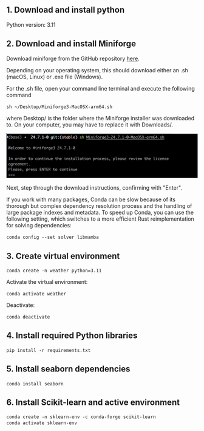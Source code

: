 ## 1. Download and install python

Python version: 3.11

## 2. Download and install Miniforge
Download miniforge from the GitHub repository [here](https://github.com/conda-forge/miniforge).

Depending on your operating system, this should download either an .sh (macOS, Linux) or .exe file (Windows).

For the .sh file, open your command line terminal and execute the following command

```
sh ~/Desktop/Miniforge3-MacOSX-arm64.sh
```

where Desktop/ is the folder where the Miniforge installer was downloaded to. On your computer, you may have to replace it with Downloads/.

![alt text](./figures/image.png)

Next, step through the download instructions, confirming with "Enter".

If you work with many packages, Conda can be slow because of its thorough but complex dependency resolution process and the handling of large package indexes and metadata. To speed up Conda, you can use the following setting, which switches to a more efficient Rust reimplementation for solving dependencies:

```
conda config --set solver libmamba
```

## 3. Create virtual environment

```
conda create -n weather python=3.11
```

Activate the virtual environment:
```
conda activate weather
```

Deactivate:
```
conda deactivate
```

## 4. Install required Python libraries

```
pip install -r requirements.txt
```

## 5. Install seaborn dependencies
```
conda install seaborn
```

## 6. Install Scikit-learn and active environment
```
conda create -n sklearn-env -c conda-forge scikit-learn
conda activate sklearn-env
```